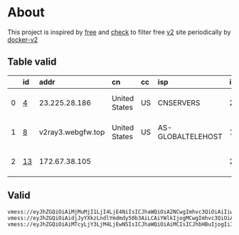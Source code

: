 
# About

This project is inspired by [free](https://github.com/freefq/free) and [check](https://github.com/yeahwu/check) to filter free [v2](https://github.com/v2fly/v2ray-core) site periodically by [docker-v2](https://hub.docker.com/r/v2ray/official)

    

## Table valid
|    | id                   | addr              | cn            | cc   | isp               | ip                    | chatgpt          |
|---:|:---------------------|:------------------|:--------------|:-----|:------------------|:----------------------|:-----------------|
|  0 | [4](config/4.json)   | 23.225.28.186     | United States | US   | CNSERVERS         | 23.225.9.234          | Yes (Region: US) |
|  1 | [8](config/8.json)   | v2ray3.webgfw.top | United States | US   | AS-GLOBALTELEHOST | 169.197.141.187       | Yes (Region: US) |
|  2 | [13](config/13.json) | 172.67.38.105     |               |      |                   | 2a01:4f9:c010:baec::1 | Yes (Region: DE) |

## Valid
```
vmess://eyJhZGQiOiAiMjMuMjI1LjI4LjE4NiIsICJhaWQiOiA2NCwgImhvc3QiOiAiIiwgImlkIjogIjIyNzhlZmU0LWFkMGMtNDdjZS05NDgwLTA2ODYwODM2OGQ3NiIsICJuZXQiOiAidGNwIiwgInBhdGgiOiAiIiwgInBvcnQiOiA1MjIzNCwgInBzIjogImdpdGh1Yi5jb20vZnJlZWZxIC0gXHU3ZjhlXHU1NmZkXHU1MmEwXHU1MjI5XHU3OThmXHU1YzNjXHU0ZTlhXHU1ZGRlXHU2ZDFiXHU2NzQ5XHU3N2Y2Q29wZXJhdGlvbiBDb2xvY3Rpb25cdTY1NzBcdTYzNmVcdTRlMmRcdTVmYzMgNCIsICJ0bHMiOiAiIiwgInR5cGUiOiAiYXV0byIsICJzZWN1cml0eSI6ICJhdXRvIiwgInNraXAtY2VydC12ZXJpZnkiOiB0cnVlLCAic25pIjogIiJ9
vmess://eyJhZGQiOiAidjJyYXkzLndlYmdmdy50b3AiLCAiYWlkIjogMCwgImhvc3QiOiAiIiwgImlkIjogIjFhY2U1MTViLWE3NmItNDM3OC04M2FjLTBlZTM4MzNiOThiZSIsICJuZXQiOiAid3MiLCAicGF0aCI6ICIvWDlwaXFmYXQvIiwgInBvcnQiOiAyMDgzLCAicHMiOiAiZ2l0aHViLmNvbS9mcmVlZnEgLSBcdTdmOGVcdTU2ZmRDbG91ZEZsYXJlXHU1MTZjXHU1M2Y4Q0ROXHU4MjgyXHU3MGI5IDgiLCAidGxzIjogInRscyIsICJ0eXBlIjogImF1dG8iLCAic2VjdXJpdHkiOiAiYXV0byIsICJza2lwLWNlcnQtdmVyaWZ5IjogdHJ1ZSwgInNuaSI6ICIifQ==
vmess://eyJhZGQiOiAiMTcyLjY3LjM4LjEwNSIsICJhaWQiOiAiMCIsICJhbHBuIjogIiIsICJmcCI6ICIiLCAiaG9zdCI6ICJoLmgzaW8uY28iLCAiaWQiOiAiZmNiZDVjMDctZmJhNS00ZmY5LWMxOWMtMDJlMDIzMjIwNjI4IiwgIm5ldCI6ICJ3cyIsICJwYXRoIjogImhvM2lubyIsICJwb3J0IjogIjIwOTYiLCAicHMiOiAiZ2l0aHViLmNvbS9mcmVlZnEgLSBcdTdmOGVcdTU2ZmRDbG91ZEZsYXJlXHU4MjgyXHU3MGI5IDEzIiwgInNjeSI6ICJhdXRvIiwgInNuaSI6ICJoLmgzaW8uY28iLCAidGxzIjogInRscyIsICJ0eXBlIjogIiIsICJ2IjogIjIifQ==
```

